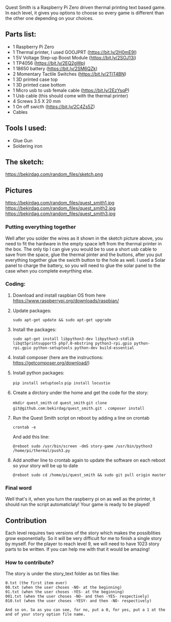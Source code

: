 Quest Smith is a Raspberry Pi Zero driven thermal printing text based game. In each level, it gives you options to choose so every game is different than the other one depending on your choices.

## Parts list:

* 1 Raspberry Pi Zero
* 1 Thermal printer, I used GOOJPRT (https://bit.ly/2H0mE9l) 
* 1 5V Voltage Step-up Boost Module (https://bit.ly/2SOJ13i)
* 1 TP4056 (https://bit.ly/2EQ2gWp)
* 1 18650 battery (https://bit.ly/2SM6QZk)
* 2 Momentary Tactile Switches (https://bit.ly/2TlT4BN)
* 1 3D printed case top
* 1 3D printed case bottom
* 1 Micro usb to usb female cable (https://bit.ly/2EzYsqP)
* 1 Usb cable (this should come with the thermal printer)
* 4 Screws 3.5 X 20 mm
* 1 On off swicth (https://bit.ly/2C4Zs5Z)
* Cables

## Tools I used:
* Glue Gun 
* Soldering iron

## The sketch:
https://bekirdag.com/random_files/sketch.png

## Pictures
https://bekirdag.com/random_files/quest_smith1.jpg
https://bekirdag.com/random_files/quest_smith2.jpg
https://bekirdag.com/random_files/quest_smith3.jpg


### Putting everything together
Well after you solder the wires as it shown in the sketch picture above, you need to fit the hardware in the empty space left from the thermal printer in the box. The only tip I can give you would be to use a short usb cable to save from the space, glue the thermal pinter and the buttons, after you put everything together glue the swicth button to the hole as well. I used a Solar panel to charge the battery, so you will need to glue the solar panel to the case when you complete eveyrthing else.

### Coding:

1. Download and install raspbian OS from here https://www.raspberrypi.org/downloads/raspbian/
2. Update packages:
    
    `sudo apt-get update && sudo apt-get upgrade`
    
3. Install the packages:
    
    `sudo apt-get install libpython3-dev libpython3-stdlib libqt5printsupport5 php7.0-mbstring python3-rpi.gpio python-rpi.gpio python-setuptools python-dev build-essential`
    
4. Install composer (here are the instructions: https://getcomposer.org/download/)    
5. Install python packages:

    `pip install setuptools`
    `pip install locustio`
    
6. Create a dirctory under the home and get the code for the story:
    
    `mkdir quest_smith`
    `cd quest_smith`
    `git clone git@github.com:bekirdag/quest_smith.git .`
    `composer install`

7. Run the Quest Smith script on reboot by adding a line on crontab

    `crontab -e`

    And add this line:
    
    `@reboot sudo /usr/bin/screen -dmS story-game /usr/bin/python3 /home/pi/thermal/push3.py`
    

8. Add another line to crontab again to update the software on each reboot so your story will be up to date

    `@reboot sudo cd /home/pi/quest_smith && sudo git pull origin master`
    
    
### Final word

Well that's it, when you turn the raspberry pi on as well as the printer, it should run the script automaticlaly! Your game is ready to be played!

## Contribution 

Each level requires two versions of the story which makes the possiblities grow exponentially. So it will be very difficult for me to finish a single story by myself. For the player to reach level 9, we will need to have 1023 story parts to be written. If you can help me with that it would be amazing!

### How to contribute?

The story is under the story_text folder as txt files like:

    0.txt (the first item ever)
    00.txt (when the user choses -NO- at the beginning)
    01.txt (when the user choses -YES- at the beginning)
    001.txt (when the user choses -NO- and then -YES- respectively)
    010.txt (when the user choses -YESY- and then -NO- respectively)
    
    And so on. So as you can see, for no, put a 0, for yes, put a 1 at the and of your story option file name.

